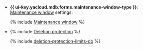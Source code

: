 * **{{ ui-key.yacloud.mdb.forms.maintenance-window-type }}**: [Maintenance window](../../../managed-elasticsearch/concepts/maintenance.md) settings:

  {% include [Maintenance window](../console/maintenance-window-description.md) %}

* {% include [Deletion protection](../console/deletion-protection.md) %}

   {% include [deletion-protection-limits-db](../deletion-protection-limits-data.md) %}

